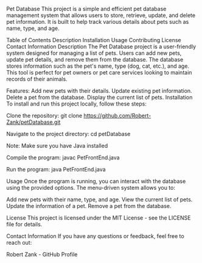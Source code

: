 Pet Database
This project is a simple and efficient pet database management system that allows users to store, retrieve, update, and delete pet information. It is built to help track various details about pets such as name, type, and age.

Table of Contents
Description
Installation
Usage
Contributing
License
Contact Information
Description
The Pet Database project is a user-friendly system designed for managing a list of pets. Users can add new pets, update pet details, and remove them from the database. The database stores information such as the pet's name, type (dog, cat, etc.), and age. This tool is perfect for pet owners or pet care services looking to maintain records of their animals.

Features:
Add new pets with their details.
Update existing pet information.
Delete a pet from the database.
Display the current list of pets.
Installation
To install and run this project locally, follow these steps:

Clone the repository:
git clone https://github.com/Robert-Zank/petDatabase.git

Navigate to the project directory:
cd petDatabase

Note: Make sure you have Java installed

Compile the program:
javac PetFrontEnd.java

Run the program:
java PetFrontEnd.java

Usage
Once the program is running, you can interact with the database using the provided options. The menu-driven system allows you to:

Add new pets with their name, type, and age.
View the current list of pets.
Update the information of a pet.
Remove a pet from the database.

License
This project is licensed under the MIT License - see the LICENSE file for details.

Contact Information
If you have any questions or feedback, feel free to reach out:

Robert Zank - GitHub Profile
